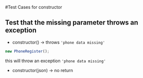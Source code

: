 #Test Cases for constructor

## Test that the missing parameter throws an exception

- constructor() -> throws `'phone data missing'`

```js
new PhoneRegister();
```

this will throw an exception `'phone data missing'`

- constructor(json) -> no return
